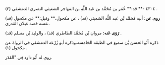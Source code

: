 ٤٣٠٤ -** قد:** عُمَر بن مُحَمَّد بن عَبد اللَّهِ بن المهاجر الشعيثي النصري الدمشقي (٢) .

**روى عن:** أبيه مُحَمَّد بْن عَبد اللَّه الشعيثي (قد) ، عن مكحول،** وقيل:** عن مكحول (قد) نفسه قصة غيلان القدري.

**رَوَى عَنه:** مروان بْن مُحَمَّد الطاطري (قد) ، والوليد بْن مسلم (قد) .

ذكره أَبُو الحسن بْن سميع في الطبقة الخامسة.وذكره أبو زُرْعَة الدمشقي في الرواة عن مكحول (١) .

روى له أَبُو داود فِي "القَدَر.